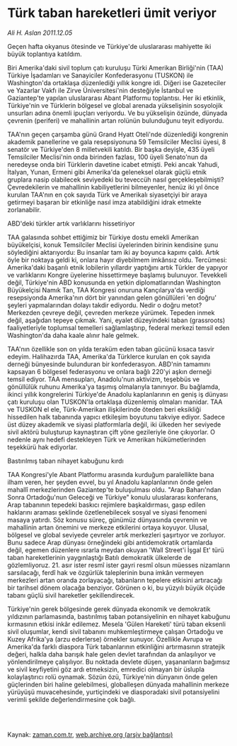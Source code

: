 # Türk taban hareketleri ümit veriyor

*Ali H. Aslan 2011.12.05*

<td class="columnist-detail">
<p>Geçen hafta okyanus ötesinde ve Türkiye'de uluslararası mahiyette iki büyük toplantıya katıldım.</p>
<p>
<div id="haberMetinDiv">
<p>
Biri Amerika'daki sivil toplum çatı kuruluşu Türki Amerikan Birliği'nin (TAA) Türkiye İşadamları ve Sanayiciler Konfederasyonu (TUSKON) ile Washington'da ortaklaşa düzenlediği yıllık kongre idi. Diğeri ise Gazeteciler ve Yazarlar Vakfı ile Zirve Üniversitesi'nin desteğiyle İstanbul ve Gaziantep'te yapılan uluslararası Abant Platformu toplantısı. Her iki etkinlik, Türkiye'nin ve Türklerin bölgesel ve global arenada yükselişinin sosyolojik unsurları adına önemli ipuçları veriyordu. Ve bu yükselişin özünde, dünyada çevrenin (periferi) ve mahallinin artan rolünün bulunduğunu teyit ediyordu.
<p>
TAA'nın geçen çarşamba günü Grand Hyatt Oteli'nde düzenlediği kongrenin akademik panellerine ve gala resepsiyonuna 59 Temsilciler Meclisi üyesi, 8 senatör ve Türkiye'den 8 milletvekili katıldı. Bir başka deyişle, 435 üyeli Temsilciler Meclisi'nin onda birinden fazlası, 100 üyeli Senato'nun da neredeyse onda biri Türklerin davetine icabet etmişti. Peki ancak Yahudi, İtalyan, Yunan, Ermeni gibi Amerika'da geleneksel olarak güçlü etnik gruplara nasip olabilecek seviyedeki bu teveccüh nasıl gerçekleşebilmişti? Çevredekilerin ve mahallinin kabiliyetlerini bilmeyenler, henüz iki yıl önce kurulan TAA'nın en çok sayıda Türk ve Amerikalı siyasetçiyi bir araya getirmeyi başaran bir etkinliğe nasıl imza atabildiğini idrak etmekte zorlanabilir.
<p>
ABD'deki türkler artık varlıklarını hissetiriyor
<p>
TAA galasında sohbet ettiğimiz bir Türkiye dostu emekli Amerikan büyükelçisi, konuk Temsilciler Meclisi üyelerinden birinin kendisine şunu söylediğini aktarıyordu: Bu insanlar tam iki ay boyunca kapımı çaldı. Artık öyle bir noktaya geldi ki, onlara hayır diyebilmem imkânsız oldu. Tercümesi: Amerika'daki başarılı etnik lobilerin yıllardır yaptığını artık Türkler de yapıyor ve varlıklarını Kongre üyelerine hissettirmeye başlamış bulunuyor. Tevekkeli değil, Türkiye'nin ABD konusunda en yetkin diplomatlarından Washington Büyükelçisi Namık Tan, TAA Kongresi onuruna Kançılarya'da verdiği resepsiyonda Amerika'nın dört bir yanından gelen gönüllüleri 'en doğru' şeyleri yapmalarından dolayı takdir ediyordu. Nedir o doğru metot? Merkezden çevreye değil, çevreden merkeze yürümek. Tepeden inmek değil, aşağıdan tepeye çıkmak. Yani, eyalet düzeyindeki taban (grassroots) faaliyetleriyle toplumsal temelleri sağlamlaştırıp, federal merkezi temsil eden Washington'da daha kaale alınır hale gelmek.
<p>
TAA'nın özellikle son on yılda teraküm eden taban gücünü kısaca tasvir edeyim. Halihazırda TAA, Amerika'da Türklerce kurulan en çok sayıda derneği bünyesinde bulunduran bir konfederasyon. ABD'nin tamamını kapsayan 6 bölgesel federasyonu ve onlara bağlı 220'yi aşkın derneği temsil ediyor. TAA mensupları, Anadolu'nun aktivizm, teşebbüs ve gönüllülük ruhunu Amerika'ya taşımış olmalarıyla tanınıyor. Bu bağlamda, ikinci yıllık kongrelerini Türkiye'de Anadolu kaplanlarının en geniş iş dünyası çatı kuruluşu olan TUSKON'la ortaklaşa düzenlemiş olmaları manidar. TAA ve TUSKON el ele, Türk-Amerikan ilişkilerinde öteden beri eksikliği hissedilen halk tabanında yapıcı etkileşim boyutunu takviye ediyor. Sadece üst düzey akademik ve siyasi platformlarla değil, iki ülkeden her seviyede sivil aktörü buluşturup kaynaştıran çift yöne gezileriyle öne çıkıyorlar. O nedenle aynı hedefi destekleyen Türk ve Amerikan hükümetlerinden teşekkürü hak ediyorlar.
<p>
Bastırılmış taban nihayet kabuğunu kırdı
<p>
TAA Kongresi'yle Abant Platformu arasında kurduğum paralellikte bana ilham veren, her şeyden evvel, bu yıl Anadolu kaplanlarının önde gelen mahallî merkezlerinden Gaziantep'te buluşulması oldu. "Arap Baharı'ndan Sonra Ortadoğu'nun Geleceği ve Türkiye" konulu uluslararası konferans, Arap tabanının tepedeki baskıcı rejimlere başkaldırması, gasp edilen haklarını araması şeklinde özetlenebilecek sosyal ve siyasi fenomeni masaya yatırdı. Söz konusu süreç, günümüz dünyasında çevrenin ve mahallinin artan önemini ve merkeze etkilerini ortaya koyuyor. Ulusal, bölgesel ve global seviyede çevreler artık merkezleri şaşırtıyor ve zorluyor. Bunu sadece Arap dünyası örneğindeki gibi antidemokratik ortamlarda değil, egemen düzenlere ısrarla meydan okuyan 'Wall Street'i İşgal Et' türü taban hareketlerinin yaygınlaştığı Batılı demokratik ülkelerde de gözlemliyoruz. 21. asır ister resmî ister gayri resmî olsun müesses nizamların sarsılacağı, ferdî hak ve özgürlük taleplerinin buna imkân vermeyen merkezleri artan oranda zorlayacağı, tabanların tepelere etkisini artıracağı bir tarihsel dönem olacağa benziyor. Görünen o ki, bu yüzyılı büyük ölçüde tabanı güçlü sivil hareketler şekillendirecek.
<p>
Türkiye'nin gerek bölgesinde gerek dünyada ekonomik ve demokratik yıldızının parlamasında, bastırılmış taban potansiyelinin en nihayet kabuğunu kırmasının etkisi inkâr edilemez. Mesela 'Gülen Hareketi' türü taban eksenli sivil oluşumlar, kendi sivil tabanını muhkemleştirmeye çalışan Ortadoğu ve Kuzey Afrika'ya (arzu ederlerse) örnekler sunuyor. Özellikle Avrupa ve Amerika'da farklı diaspora Türk tabanlarının etkinliğini artırmasının stratejik değeri, halkla daha barışık hale gelen devlet tarafından da anlaşılıyor ve yönlendirilmeye çalışılıyor. Bu noktada devlete düşen, yaşananların bağımsız ve sivil keyfiyetini göz ardı etmeksizin, emredici olmayan bir üslupla kolaylaştırıcı rolü oynamak. Sözün özü, Türkiye'nin dünyanın önde gelen güçlerinden biri haline gelebilmesi, globalleşen dünyada mahallinin merkeze yürüyüşü muvacehesinde, yurtiçindeki ve diasporadaki sivil potansiyelini verimli şekilde değerlendirmesine çok bağlı.
<p></p></p></p></p></p></p></p></p></p></div>
</p>


<p><br>
		 </br></p></td>

Kaynak: [zaman.com.tr](http://zaman.com.tr/yazar.do?yazino=1210349), [web.archive.org (arşiv bağlantısı)](http://web.archive.org/web/20120113233920/http://www.zaman.com.tr:80/yazar.do?yazino=1210349)

